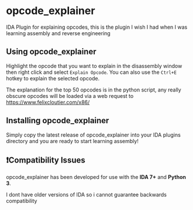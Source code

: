 # opcode_explainer
IDA Plugin for explaining opcodes, this is the plugin I wish I had when I was learning assembly and reverse engineering

## Using opcode_explainer
Highlight the opcode that you want to explain in the disassembly window then right click and select `Explain Opcode`. You can also use the `Ctrl+E` hotkey to explain the selected opcode. 

The explanation for the top 50 opcodes is in the python script, any really obscure opcodes will be loaded via a web request to https://www.felixcloutier.com/x86/ 

## Installing opcode_explainer
Simply copy the latest release of opcode_explainer into your IDA plugins directory and you are ready to start learning assembly!

## ❗Compatibility Issues
opcode_explainer has been developed for use with the __IDA 7+__ and __Python 3__. 

I dont have older versions of IDA so i cannot guarantee backwards compatibility

